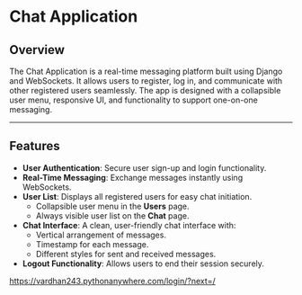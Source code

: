 # **Chat Application**

## **Overview**
The Chat Application is a real-time messaging platform built using Django and WebSockets. It allows users to register, log in, and communicate with other registered users seamlessly. The app is designed with a collapsible user menu, responsive UI, and functionality to support one-on-one messaging.

---

## **Features**
- **User Authentication**: Secure user sign-up and login functionality.
- **Real-Time Messaging**: Exchange messages instantly using WebSockets.
- **User List**: Displays all registered users for easy chat initiation.
  - Collapsible user menu in the **Users** page.
  - Always visible user list on the **Chat** page.
- **Chat Interface**: A clean, user-friendly chat interface with:
  - Vertical arrangement of messages.
  - Timestamp for each message.
  - Different styles for sent and received messages.
- **Logout Functionality**: Allows users to end their session securely.

https://vardhan243.pythonanywhere.com/login/?next=/
